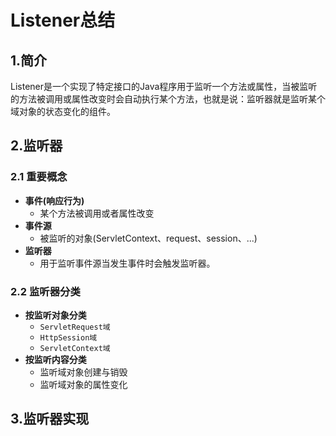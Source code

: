 # Listener总结

## 1.简介

Listener是一个实现了特定接口的Java程序用于监听一个方法或属性，当被监听的方法被调用或属性改变时会自动执行某个方法，也就是说：监听器就是监听某个域对象的状态变化的组件。

## 2.监听器

### 2.1 重要概念

- **事件(响应行为)**
  - 某个方法被调用或者属性改变
- **事件源**
  - 被监听的对象(ServletContext、request、session、...)
- **监听器**
  - 用于监听事件源当发生事件时会触发监听器。

### 2.2 监听器分类

- **按监听对象分类**
  - `ServletRequest域`
  - `HttpSession域`
  - `ServletContext域`
- **按监听内容分类**
  - 监听域对象创建与销毁
  - 监听域对象的属性变化

## 3.监听器实现



















































